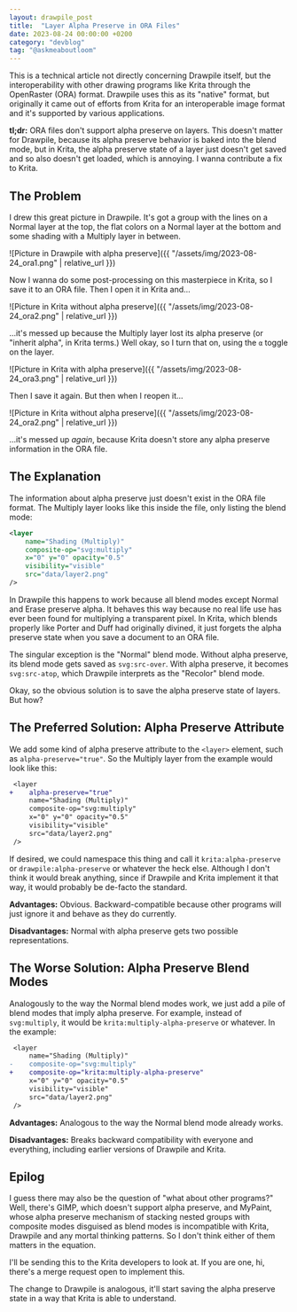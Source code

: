 ```yaml
---
layout: drawpile_post
title:  "Layer Alpha Preserve in ORA Files"
date: 2023-08-24 00:00:00 +0200
category: "devblog"
tag: "@askmeaboutloom"
---
```

This is a technical article not directly concerning Drawpile itself, but the interoperability with other drawing programs like Krita through the OpenRaster (ORA) format. Drawpile uses this as its "native" format, but originally it came out of efforts from Krita for an interoperable image format and it's supported by various applications.

**tl;dr:** ORA files don't support alpha preserve on layers. This doesn't matter for Drawpile, because its alpha preserve behavior is baked into the blend mode, but in Krita, the alpha preserve state of a layer just doesn't get saved and so also doesn't get loaded, which is annoying. I wanna contribute a fix to Krita.

## The Problem

I drew this great picture in Drawpile. It's got a group with the lines on a Normal layer at the top, the flat colors on a Normal layer at the bottom and some shading with a Multiply layer in between.

![Picture in Drawpile with alpha preserve]({{ "/assets/img/2023-08-24_ora1.png" | relative_url }})

Now I wanna do some post-processing on this masterpiece in Krita, so I save it to an ORA file. Then I open it in Krita and…

![Picture in Krita without alpha preserve]({{ "/assets/img/2023-08-24_ora2.png" | relative_url }})

…it's messed up because the Multiply layer lost its alpha preserve (or "inherit alpha", in Krita terms.) Well okay, so I turn that on, using the `α` toggle on the layer.

![Picture in Krita with alpha preserve]({{ "/assets/img/2023-08-24_ora3.png" | relative_url }})

Then I save it again. But then when I reopen it…

![Picture in Krita without alpha preserve]({{ "/assets/img/2023-08-24_ora2.png" | relative_url }})

…it's messed up *again*, because Krita doesn't store any alpha preserve information in the ORA file.

## The Explanation

The information about alpha preserve just doesn't exist in the ORA file format. The Multiply layer looks like this inside the file, only listing the blend mode:

```xml
<layer
    name="Shading (Multiply)"
    composite-op="svg:multiply"
    x="0" y="0" opacity="0.5"
    visibility="visible"
    src="data/layer2.png"
/>
```

In Drawpile this happens to work because all blend modes except Normal and Erase preserve alpha. It behaves this way because no real life use has ever been found for multiplying a transparent pixel. In Krita, which blends properly like Porter and Duff had originally divined, it just forgets the alpha preserve state when you save a document to an ORA file.

The singular exception is the "Normal" blend mode. Without alpha preserve, its blend mode gets saved as `svg:src-over`. With alpha preserve, it becomes `svg:src-atop`, which Drawpile interprets as the "Recolor" blend mode.

Okay, so the obvious solution is to save the alpha preserve state of layers. But how?

## The Preferred Solution: Alpha Preserve Attribute

We add some kind of alpha preserve attribute to the `<layer>` element, such as `alpha-preserve="true"`. So the Multiply layer from the example would look like this:

```diff
 <layer
+    alpha-preserve="true"
     name="Shading (Multiply)"
     composite-op="svg:multiply"
     x="0" y="0" opacity="0.5"
     visibility="visible"
     src="data/layer2.png"
 />
```

If desired, we could namespace this thing and call it `krita:alpha-preserve` or `drawpile:alpha-preserve` or whatever the heck else. Although I don't think it would break anything, since if Drawpile and Krita implement it that way, it would probably be de-facto the standard.

**Advantages:** Obvious. Backward-compatible because other programs will just ignore it and behave as they do currently.

**Disadvantages:** Normal with alpha preserve gets two possible representations.

## The Worse Solution: Alpha Preserve Blend Modes

Analogously to the way the Normal blend modes work, we just add a pile of blend modes that imply alpha preserve. For example, instead of `svg:multiply`, it would be `krita:multiply-alpha-preserve` or whatever. In the example:

```diff
 <layer
     name="Shading (Multiply)"
-    composite-op="svg:multiply"
+    composite-op="krita:multiply-alpha-preserve"
     x="0" y="0" opacity="0.5"
     visibility="visible"
     src="data/layer2.png"
 />
```

**Advantages:** Analogous to the way the Normal blend mode already works.

**Disadvantages:** Breaks backward compatibility with everyone and everything, including earlier versions of Drawpile and Krita.

## Epilog

I guess there may also be the question of "what about other programs?" Well, there's GIMP, which doesn't support alpha preserve, and MyPaint, whose alpha preserve mechanism of stacking nested groups with composite modes disguised as blend modes is incompatible with Krita, Drawpile and any mortal thinking patterns. So I don't think either of them matters in the equation.

I'll be sending this to the Krita developers to look at. If you are one, hi, there's a merge request open to implement this.

The change to Drawpile is analogous, it'll start saving the alpha preserve state in a way that Krita is able to understand.
